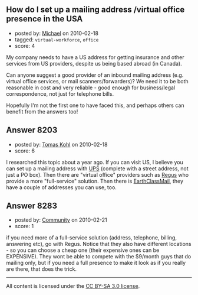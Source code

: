 ## How do I set up a mailing address /virtual office presence in the USA

- posted by: [Michael](https://stackexchange.com/users/-1/329-michael) on 2010-02-18
- tagged: `virtual-workforce`, `office`
- score: 4

My company needs to have a US address for getting insurance and other services from US providers, despite us being based abroad (in Canada). 

Can anyone suggest a good provider of an inbound mailing address (e.g. virtual office services, or mail scanners/forwarders)? We need it to be both reasonable in cost and very reliable - good enough for business/legal correspondence, not just for telephone bills.

Hopefully I'm not the first one to have faced this, and perhaps others can benefit from the answers too! 



## Answer 8203

- posted by: [Tomas Kohl](https://stackexchange.com/users/-1/2586-tomas-kohl) on 2010-02-18
- score: 6

<p>I researched this topic about a year ago. If you can visit US, I believe you can set up a mailing address with <a href="http://www.theupsstore.com/products/pages/maiandpos.aspx" rel="nofollow">UPS</a> (complete with a street address, not just a PO box). Then there are "virtual office" providers such as <a href="http://www.regus.com/" rel="nofollow">Regus</a> who provide a more "full-service" solution. Then there is <a href="http://www.earthclassmail.com/" rel="nofollow">EarthClassMail</a>, they have a couple of addresses you can use, too.</p>



## Answer 8283

- posted by: [Community](https://stackexchange.com/users/-1/-1-community) on 2010-02-21
- score: 1

if you need more of a full-service solution (address, telephone, billing, answering etc), go with Regus.  Notice that they also have different locations - so you can choose a cheap one (their expensive ones can be EXPENSIVE).  They wont be able to compete with the $9/month guys that do mailing only, but if you need a full presence to make it look as if you really are there, that does the trick.  



---

All content is licensed under the [CC BY-SA 3.0 license](https://creativecommons.org/licenses/by-sa/3.0/).
